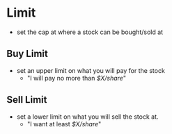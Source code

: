 
# Limit
- set the cap at where a stock can be bought/sold at

## Buy Limit
- set an upper limit on what you will pay for the stock
	- "I will pay no more than *$X/share*"

## Sell Limit
- set a lower limit on what you will sell the stock at.
	- "I want at least *$X/share*"
